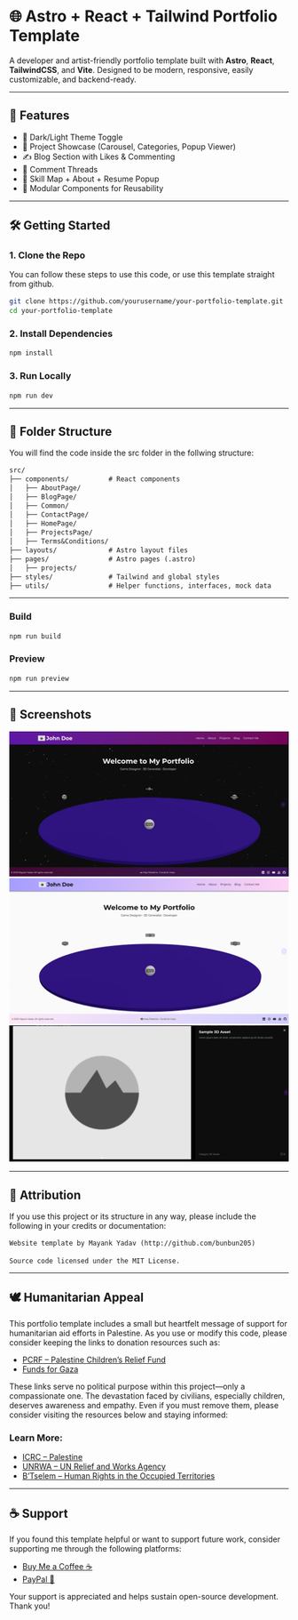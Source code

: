 # 🌐 Astro + React + Tailwind Portfolio Template

A developer and artist-friendly portfolio template built with **Astro**, **React**, **TailwindCSS**, and **Vite**. Designed to be modern, responsive, easily customizable, and backend-ready.

---

## 🚀 Features

- 🌙 Dark/Light Theme Toggle  
- 🎨 Project Showcase (Carousel, Categories, Popup Viewer)  
- ✍️ Blog Section with Likes & Commenting  
- 💬 Comment Threads   
- 🧠 Skill Map + About + Resume Popup  
- 🧩 Modular Components for Reusability  

---

## 🛠️ Getting Started

### 1. Clone the Repo

You can follow these steps to use this code, or use this template straight from github.

```bash
git clone https://github.com/yourusername/your-portfolio-template.git
cd your-portfolio-template
```

### 2. Install Dependencies

```bash
npm install
```

### 3. Run Locally

```bash
npm run dev
```

---

## 📁 Folder Structure

You will find the code inside the src folder in the follwing structure:

```
src/
├── components/          # React components
│   ├── AboutPage/
│   ├── BlogPage/
│   ├── Common/
│   ├── ContactPage/
│   ├── HomePage/
│   ├── ProjectsPage/
│   ├── Terms&Conditions/
├── layouts/             # Astro layout files
├── pages/               # Astro pages (.astro)
│   ├── projects/
├── styles/              # Tailwind and global styles
├── utils/               # Helper functions, interfaces, mock data
```

---

### Build

```bash
npm run build
```

### Preview

```bash
npm run preview
```

---

## 📸 Screenshots

![Homepage](screenshots/Homepage.png)
![Homepage-Light](screenshots/Homepage-light.png)
![Projects Popup](screenshots/Projectpopup.png)

---

## 📜 Attribution

If you use this project or its structure in any way, please include the following in your credits or documentation:

```
Website template by Mayank Yadav (http://github.com/bunbun205)

Source code licensed under the MIT License.
```

---

## 🕊️ Humanitarian Appeal

This portfolio template includes a small but heartfelt message of support for humanitarian aid efforts in Palestine. As you use or modify this code, please consider keeping the links to donation resources such as:

- [PCRF – Palestine Children’s Relief Fund](https://www.pcrf.net)  
- [Funds for Gaza](https://linktr.ee/fundsforgaza)

These links serve no political purpose within this project—only a compassionate one. The devastation faced by civilians, especially children, deserves awareness and empathy. Even if you must remove them, please consider visiting the resources below and staying informed:

### Learn More:

- [ICRC – Palestine](https://www.icrc.org/en/where-we-work/middle-east/palestine)  
- [UNRWA – UN Relief and Works Agency](https://www.unrwa.org/)  
- [B’Tselem – Human Rights in the Occupied Territories](https://www.btselem.org/)

---

## ☕ Support

If you found this template helpful or want to support future work, consider supporting me through the following platforms:

- [Buy Me a Coffee ☕](https://www.buymeacoffee.com/beany159)  
- [PayPal 💸](https://www.paypal.me/dalmatOr)

Your support is appreciated and helps sustain open-source development. Thank you!
